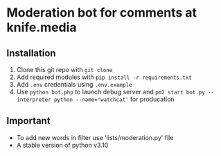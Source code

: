 # Moderation bot for comments at knife.media

## Installation
1. Clone this git repo with `git clone`
2. Add required modules with `pip install -r requirements.txt`
3. Add `.env` credentials using `.env.example`
4. Use `python bot.php` to launch debug server and `pm2 start bot.py --interpreter python --name='watchcat'` for producation

## Important
* To add new words in filter use 'lists/moderation.py' file
* A stable version of python v3.10